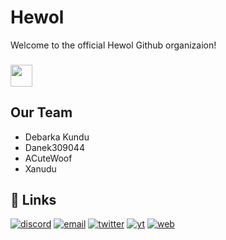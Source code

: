 # Hewol
Welcome to the official Hewol Github organizaion!
### <img height="35" src="https://komarev.com/ghpvc/?username=hewol&style=for-the-badge&color=grey"  />
## Our Team
* Debarka Kundu
* Danek309044
* ACuteWoof
* Xanudu
## 🔗 Links
[![discord](https://img.shields.io/badge/Discord-7289da?style=for-the-badge&logo=Discord&logoColor=white)](https://discord.gg/haTmcAtKCP)
[![email](https://img.shields.io/badge/✉️Email-0A66C2?style=for-the-badge&l)](mailto:hewol@proton.me)
[![twitter](https://img.shields.io/badge/twitter-1DA1F2?style=for-the-badge&logo=twitter&logoColor=white)](https://twitter.com/hewolSP)
[![yt](https://img.shields.io/badge/youtube-FF0000?style=for-the-badge&logo=youtube&logoColor=white)](https://www.youtube.com/@Hewol)
[![web](https://img.shields.io/badge/🌐Website-grey?style=for-the-badge&logo=website&logoColor=white)](https://hewol.github.io/)

